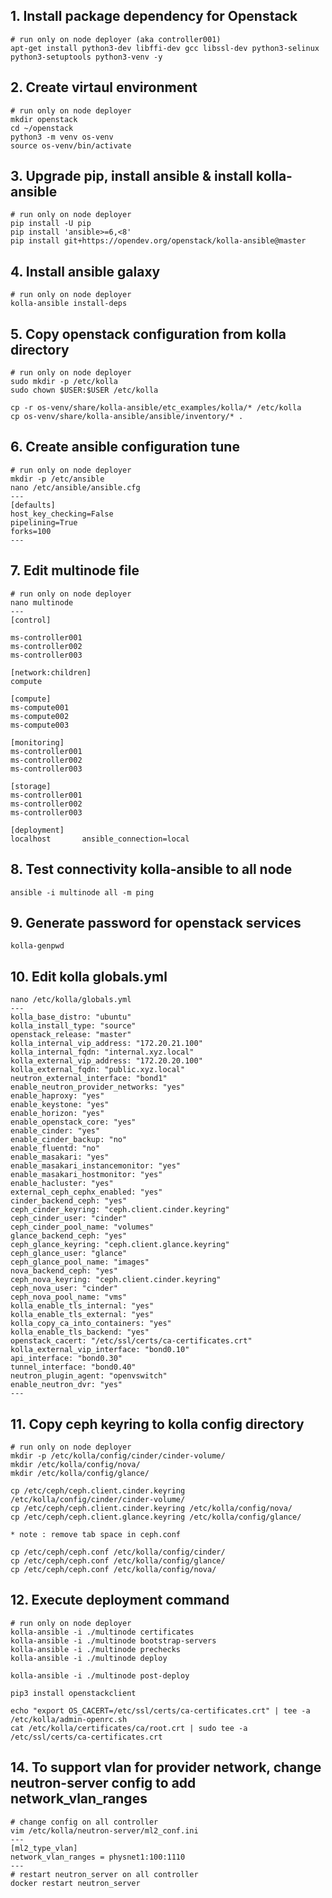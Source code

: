 ## 1. Install package dependency for Openstack
```
# run only on node deployer (aka controller001)
apt-get install python3-dev libffi-dev gcc libssl-dev python3-selinux python3-setuptools python3-venv -y
```

## 2. Create virtaul environment
```
# run only on node deployer
mkdir openstack
cd ~/openstack
python3 -m venv os-venv
source os-venv/bin/activate
```

## 3. Upgrade pip, install ansible & install kolla-ansible
```
# run only on node deployer
pip install -U pip
pip install 'ansible>=6,<8'
pip install git+https://opendev.org/openstack/kolla-ansible@master
```

## 4. Install ansible galaxy 
```
# run only on node deployer
kolla-ansible install-deps
```
## 5. Copy openstack configuration from kolla directory
```
# run only on node deployer
sudo mkdir -p /etc/kolla
sudo chown $USER:$USER /etc/kolla

cp -r os-venv/share/kolla-ansible/etc_examples/kolla/* /etc/kolla
cp os-venv/share/kolla-ansible/ansible/inventory/* .
```

## 6. Create ansible configuration tune
```
# run only on node deployer
mkdir -p /etc/ansible
nano /etc/ansible/ansible.cfg
---
[defaults]
host_key_checking=False
pipelining=True
forks=100
---
```

## 7. Edit multinode file 
```
# run only on node deployer
nano multinode
---
[control]

ms-controller001
ms-controller002
ms-controller003

[network:children]
compute

[compute]
ms-compute001
ms-compute002
ms-compute003

[monitoring]
ms-controller001
ms-controller002
ms-controller003

[storage]
ms-controller001
ms-controller002
ms-controller003

[deployment]
localhost       ansible_connection=local
```

## 8. Test connectivity kolla-ansible to all node
```
ansible -i multinode all -m ping
```

## 9. Generate password for openstack services
```
kolla-genpwd
```

## 10. Edit kolla globals.yml
```
nano /etc/kolla/globals.yml
---
kolla_base_distro: "ubuntu"
kolla_install_type: "source"
openstack_release: "master"
kolla_internal_vip_address: "172.20.21.100"
kolla_internal_fqdn: "internal.xyz.local"
kolla_external_vip_address: "172.20.20.100"
kolla_external_fqdn: "public.xyz.local"
neutron_external_interface: "bond1"
enable_neutron_provider_networks: "yes"
enable_haproxy: "yes"
enable_keystone: "yes"
enable_horizon: "yes"
enable_openstack_core: "yes"
enable_cinder: "yes"
enable_cinder_backup: "no"
enable_fluentd: "no"
enable_masakari: "yes"
enable_masakari_instancemonitor: "yes"
enable_masakari_hostmonitor: "yes"
enable_hacluster: "yes"
external_ceph_cephx_enabled: "yes"
cinder_backend_ceph: "yes"
ceph_cinder_keyring: "ceph.client.cinder.keyring"
ceph_cinder_user: "cinder"
ceph_cinder_pool_name: "volumes"
glance_backend_ceph: "yes"
ceph_glance_keyring: "ceph.client.glance.keyring"
ceph_glance_user: "glance"
ceph_glance_pool_name: "images"
nova_backend_ceph: "yes"
ceph_nova_keyring: "ceph.client.cinder.keyring"
ceph_nova_user: "cinder"
ceph_nova_pool_name: "vms"
kolla_enable_tls_internal: "yes"
kolla_enable_tls_external: "yes"
kolla_copy_ca_into_containers: "yes"
kolla_enable_tls_backend: "yes"
openstack_cacert: "/etc/ssl/certs/ca-certificates.crt"
kolla_external_vip_interface: "bond0.10"
api_interface: "bond0.30"
tunnel_interface: "bond0.40"
neutron_plugin_agent: "openvswitch"
enable_neutron_dvr: "yes"
---
```

## 11. Copy ceph keyring to kolla config directory
```
# run only on node deployer
mkdir -p /etc/kolla/config/cinder/cinder-volume/
mkdir /etc/kolla/config/nova/
mkdir /etc/kolla/config/glance/

cp /etc/ceph/ceph.client.cinder.keyring /etc/kolla/config/cinder/cinder-volume/
cp /etc/ceph/ceph.client.cinder.keyring /etc/kolla/config/nova/
cp /etc/ceph/ceph.client.glance.keyring /etc/kolla/config/glance/

* note : remove tab space in ceph.conf 

cp /etc/ceph/ceph.conf /etc/kolla/config/cinder/
cp /etc/ceph/ceph.conf /etc/kolla/config/glance/
cp /etc/ceph/ceph.conf /etc/kolla/config/nova/
```

## 12. Execute deployment command 
```
# run only on node deployer
kolla-ansible -i ./multinode certificates
kolla-ansible -i ./multinode bootstrap-servers
kolla-ansible -i ./multinode prechecks
kolla-ansible -i ./multinode deploy

kolla-ansible -i ./multinode post-deploy

pip3 install openstackclient

echo "export OS_CACERT=/etc/ssl/certs/ca-certificates.crt" | tee -a /etc/kolla/admin-openrc.sh
cat /etc/kolla/certificates/ca/root.crt | sudo tee -a /etc/ssl/certs/ca-certificates.crt
```

## 14. To support vlan for provider network, change neutron-server config to add network_vlan_ranges
```
# change config on all controller
vim /etc/kolla/neutron-server/ml2_conf.ini
---
[ml2_type_vlan]
network_vlan_ranges = physnet1:100:1110
---
# restart neutron_server on all controller
docker restart neutron_server
```


